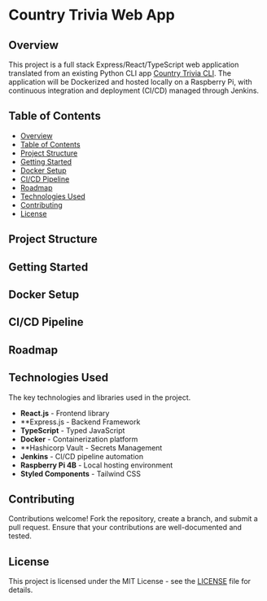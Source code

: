 # **Country Trivia Web App**

## **Overview**

This project is a full stack Express/React/TypeScript web application translated from an existing Python CLI app [Country Trivia CLI](https://github.com/rajivghandi767/country-trivia). The application will be Dockerized and hosted locally on a Raspberry Pi, with continuous integration and deployment (CI/CD) managed through Jenkins.

## **Table of Contents**

- [Overview](#overview)
- [Table of Contents](#table-of-contents)
- [Project Structure](#project-structure)
- [Getting Started](#getting-started)
- [Docker Setup](#docker-setup)
- [CI/CD Pipeline](#cicd-pipeline)
- [Roadmap](#roadmap)
- [Technologies Used](#technologies-used)
- [Contributing](#contributing)
- [License](#license)

## **Project Structure**

## **Getting Started**

## **Docker Setup**

## **CI/CD Pipeline**

## **Roadmap**

## **Technologies Used**

The key technologies and libraries used in the project.

- **React.js** - Frontend library
- \*\*Express.js - Backend Framework
- **TypeScript** - Typed JavaScript
- **Docker** - Containerization platform
- \*\*Hashicorp Vault - Secrets Management
- **Jenkins** - CI/CD pipeline automation
- **Raspberry Pi 4B** - Local hosting environment
- **Styled Components** - Tailwind CSS

## **Contributing**

Contributions welcome! Fork the repository, create a branch, and submit a pull request. Ensure that your contributions are well-documented and tested.

## **License**

This project is licensed under the MIT License - see the [LICENSE](LICENSE) file for details.
